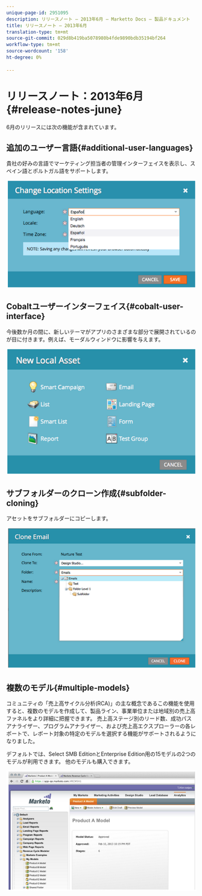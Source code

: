 ```yaml
---
unique-page-id: 2951095
description: リリースノート — 2013年6月 — Marketto Docs — 製品ドキュメント
title: リリースノート — 2013年6月
translation-type: tm+mt
source-git-commit: 029d8b419ba5078980b4fde9890bdb35194bf264
workflow-type: tm+mt
source-wordcount: '158'
ht-degree: 0%

---
```



# リリースノート：2013年6月{#release-notes-june}

6月のリリースには次の機能が含まれています。

## 追加のユーザー言語{#additional-user-languages}

貴社の好みの言語でマーケティング担当者の管理インターフェイスを表示し、スペイン語とポルトガル語をサポートします。

![](assets/image2014-9-22-16-3a25-3a54.png)

## Cobaltユーザーインターフェイス{#cobalt-user-interface}

今後数か月の間に、新しいテーマがアプリのさまざまな部分で展開されているのが目に付きます。例えば、モーダルウィンドウに影響を与えます。

![](assets/image2014-9-22-16-3a26-3a8.png)

## サブフォルダーのクローン作成{#subfolder-cloning}

アセットをサブフォルダーにコピーします。

![](assets/image2014-9-22-16-3a26-3a25.png)

## 複数のモデル{#multiple-models}

コミュニティの「売上高サイクル分析(RCA)」の主な概念であるこの機能を使用すると、複数のモデルを作成して、製品ライン、事業単位または地域別の売上高ファネルをより詳細に把握できます。 売上高ステージ別のリード数、成功パスアナライザー、プログラムアナライザー、および売上高エクスプローラーの各レポートで、レポート対象の特定のモデルを選択する機能がサポートされるようになりました。

デフォルトでは、Select SMB EditionとEnterprise Edition用の15モデルの2つのモデルが利用できます。 他のモデルも購入できます。

![](assets/image2014-9-22-16-3a26-3a59.png)
